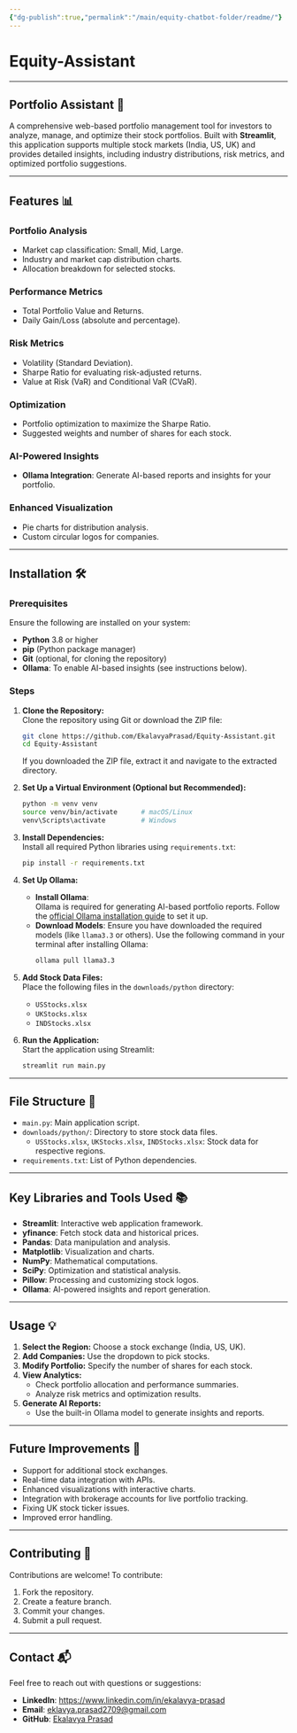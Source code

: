 ```yaml
---
{"dg-publish":true,"permalink":"/main/equity-chatbot-folder/readme/"}
---
```



# Equity-Assistant

---
## Portfolio Assistant 💬

A comprehensive web-based portfolio management tool for investors to analyze, manage, and optimize their stock portfolios. Built with **Streamlit**, this application supports multiple stock markets (India, US, UK) and provides detailed insights, including industry distributions, risk metrics, and optimized portfolio suggestions.

---

## Features 📊

### Portfolio Analysis  
- Market cap classification: Small, Mid, Large.  
- Industry and market cap distribution charts.  
- Allocation breakdown for selected stocks.  

### Performance Metrics  
- Total Portfolio Value and Returns.  
- Daily Gain/Loss (absolute and percentage).  

### Risk Metrics  
- Volatility (Standard Deviation).  
- Sharpe Ratio for evaluating risk-adjusted returns.  
- Value at Risk (VaR) and Conditional VaR (CVaR).  

### Optimization  
- Portfolio optimization to maximize the Sharpe Ratio.  
- Suggested weights and number of shares for each stock.  

### AI-Powered Insights  
- **Ollama Integration**: Generate AI-based reports and insights for your portfolio.  

### Enhanced Visualization  
- Pie charts for distribution analysis.  
- Custom circular logos for companies.  

---

## Installation 🛠️

### Prerequisites  
Ensure the following are installed on your system:  
- **Python** 3.8 or higher  
- **pip** (Python package manager)  
- **Git** (optional, for cloning the repository)  
- **Ollama**: To enable AI-based insights (see instructions below).  

### Steps  

1. **Clone the Repository:**  
   Clone the repository using Git or download the ZIP file:  
   ```bash
   git clone https://github.com/EkalavyaPrasad/Equity-Assistant.git
   cd Equity-Assistant
   ```  

   If you downloaded the ZIP file, extract it and navigate to the extracted directory.  

2. **Set Up a Virtual Environment (Optional but Recommended):**  
   ```bash
   python -m venv venv
   source venv/bin/activate      # macOS/Linux
   venv\Scripts\activate         # Windows
   ```  

3. **Install Dependencies:**  
   Install all required Python libraries using `requirements.txt`:  
   ```bash
   pip install -r requirements.txt
   ```  

4. **Set Up Ollama:**  
   - **Install Ollama**:  
     Ollama is required for generating AI-based portfolio reports. Follow the [official Ollama installation guide](https://ollama.com/download) to set it up.  
   - **Download Models**: Ensure you have downloaded the required models (like `llama3.3` or others). Use the following command in your terminal after installing Ollama:  
     ```bash
     ollama pull llama3.3
     ```  

5. **Add Stock Data Files:**  
   Place the following files in the `downloads/python` directory:  
   - `USStocks.xlsx`  
   - `UKStocks.xlsx`  
   - `INDStocks.xlsx`  

6. **Run the Application:**  
   Start the application using Streamlit:  
   ```bash
   streamlit run main.py
   ```  

---

## File Structure 📁  

- `main.py`: Main application script.  
- `downloads/python/`: Directory to store stock data files.  
  - `USStocks.xlsx`, `UKStocks.xlsx`, `INDStocks.xlsx`: Stock data for respective regions.  
- `requirements.txt`: List of Python dependencies.  

---

## Key Libraries and Tools Used 📚  

- **Streamlit**: Interactive web application framework.  
- **yfinance**: Fetch stock data and historical prices.  
- **Pandas**: Data manipulation and analysis.  
- **Matplotlib**: Visualization and charts.  
- **NumPy**: Mathematical computations.  
- **SciPy**: Optimization and statistical analysis.  
- **Pillow**: Processing and customizing stock logos.  
- **Ollama**: AI-powered insights and report generation.  

---

## Usage 💡  

1. **Select the Region:** Choose a stock exchange (India, US, UK).  
2. **Add Companies:** Use the dropdown to pick stocks.  
3. **Modify Portfolio:** Specify the number of shares for each stock.  
4. **View Analytics:**  
   - Check portfolio allocation and performance summaries.  
   - Analyze risk metrics and optimization results.  
5. **Generate AI Reports:**  
   - Use the built-in Ollama model to generate insights and reports.  


---

## Future Improvements 🚀  

- Support for additional stock exchanges.  
- Real-time data integration with APIs.  
- Enhanced visualizations with interactive charts.  
- Integration with brokerage accounts for live portfolio tracking.  
- Fixing UK stock ticker issues.  
- Improved error handling.  

---

## Contributing 🤝  

Contributions are welcome! To contribute:  
1. Fork the repository.  
2. Create a feature branch.  
3. Commit your changes.  
4. Submit a pull request.  

---

## Contact 📬  

Feel free to reach out with questions or suggestions:  
- **LinkedIn**: https://www.linkedin.com/in/ekalavya-prasad
- **Email**: [eklavya.prasad2709@gmail.com](mailto:eklavya.prasad2709@gmail.com)  
- **GitHub**: [Ekalavya Prasad](https://github.com/EkalavyaPrasad)  
